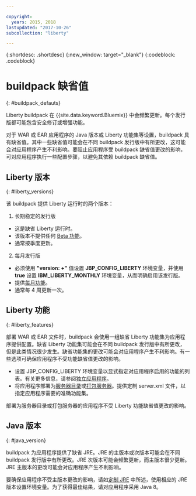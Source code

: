 ```yaml
---

copyright:
  years: 2015, 2018
lastupdated: "2017-10-26"
subcollection: "liberty"

---
```


{:shortdesc: .shortdesc}
{:new_window: target="_blank"}
{:codeblock: .codeblock}

# buildpack 缺省值
{: #buildpack_defauts}

Liberty buildpack 在 {{site.data.keyword.Bluemix}} 中会频繁更新。每个发行版都可能包含安全修订或增强功能。

对于 WAR 或 EAR 应用程序的 Java 版本或 Liberty 功能集等设置，buildpack 具有缺省值。其中一些缺省值可能会在不同 buildpack 发行版中有所更改，这可能会对应用程序产生不利影响。要阻止应用程序受 buildpack 缺省值更改的影响，可对应用程序执行一些配置步骤，以避免其依赖 buildpack 缺省值。

## Liberty 版本
{: #liberty_versions}

该 buildpack 提供 Liberty 运行时的两个版本：
1. 长期稳定的发行版
  * 这是缺省 Liberty 运行时。
  * 该版本不提供任何 [Beta 功能](/docs/runtimes/liberty/usingBetaFeatures.html)。
  * 通常按季度更新。

2. 每月发行版
  * 必须使用 **"version: +"** 值设置 **JBP_CONFIG_LIBERTY** 环境变量，并使用 **true** 设置 **IBM_LIBERTY_MONTHLY** 环境变量，从而明确启用该发行版。
  * 提供[每月功能](/docs/runtimes/liberty/usingMonthlyRuntime.html)。
  * 通常每 4 周更新一次。

## Liberty 功能
{: #liberty_features}

部署 WAR 或 EAR 文件时，buildpack 会使用一组缺省 Liberty 功能集为应用程序提供配置。缺省 Liberty 功能集可能会在不同 buildpack 发行版中有所更改，但是此类情况很少发生。缺省功能集的更改可能会对应用程序产生不利影响。有一些选项可确保应用程序不受功能缺省值更改的影响。

* 设置 JBP_CONFIG_LIBERTY 环境变量以显式指定对应用程序启用的功能的列表。有关更多信息，请参阅[独立应用程序](/docs/runtimes/liberty/optionsForPushing.html#stand_alone_apps)。
* 将应用程序部署为[服务器目录](/docs/runtimes/liberty/optionsForPushing.html#server_directory)或[打包服务器](/docs/runtimes/liberty/optionsForPushing.html#packaged_server)。提供定制 server.xml 文件，以指定应用程序需要的准确功能集。

部署为服务器目录或打包服务器的应用程序不受 Liberty 功能缺省值更改的影响。

## Java 版本
{: #java_version}

buildpack 为应用程序提供了缺省 JRE。JRE 的主版本或次版本可能会在不同 buildpack 发行版中有所更改。JRE 次版本可能会频繁更新，而主版本很少更新。JRE 主版本的更改可能会对应用程序产生不利影响。

要确保应用程序不受主版本更改的影响，请如[定制 JRE](/docs/runtimes/liberty/customizingJRE.html) 中所述，使用相应的 JRE 版本设置环境变量。为了获得最佳结果，请对应用程序采用 Java 8。

